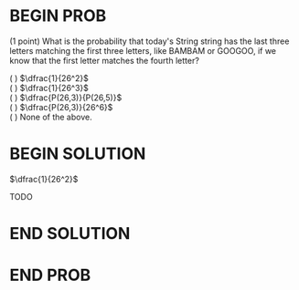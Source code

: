 # BEGIN PROB

(1 point) What is the probability that today's String string has the
last three letters matching the first three letters, like BAMBAM or
GOOGOO, if we know that the first letter matches the fourth letter?

( ) $\dfrac{1}{26^2}$\
( ) $\dfrac{1}{26^3}$\
( ) $\dfrac{P(26,3)}{P(26,5)}$\
( ) $\dfrac{P(26,3)}{26^6}$\
( ) None of the above.

# BEGIN SOLUTION

$\dfrac{1}{26^2}$

TODO

# END SOLUTION

# END PROB